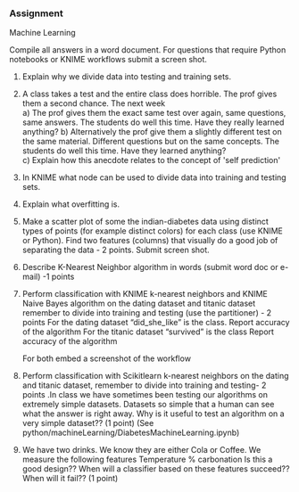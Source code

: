 
### Assignment

Machine Learning  

Compile all answers in a word document.  For questions that require Python notebooks or KNIME workflows submit a screen shot.  

1. Explain why we divide data into testing and training sets.     
2. A class takes a test and the entire class does horrible.  The prof gives them a second chance.  The next week  
  a) The prof gives them the exact same test over again, same questions, same answers.  The students do well this time.  Have they really learned anything?
  b) Alternatively the prof give them a slightly different test on the same material.  Different questions but on the same concepts.  The students do well this time.  Have they learned anything?  
  c) Explain how this anecdote relates to the concept of 'self prediction'  

3.  In KNIME what node can be used to divide data into training and testing sets.   
4.  Explain what overfitting is.  

5.  Make a scatter plot of some the indian-diabetes data using distinct types of points (for example distinct colors) for each class (use KNIME or Python).  Find two features (columns) that visually do a good job of separating the data - 2 points.  Submit screen shot. 

6.  Describe K-Nearest Neighbor algorithm in words (submit  word doc or e-mail) -1 points

7.  Perform classification with KNIME k-nearest neighbors and KNIME Naive Bayes algorithm on the dating dataset and titanic dataset remember to divide into training and testing (use the partitioner) - 2 points
	For the dating dataset “did_she_like” is the class.
		Report accuracy of the algorithm 
	For the titanic dataset “survived” is the class
		Report accuracy of the algorithm 

	For both embed a screenshot of the workflow

8. Perform classification with Scikitlearn k-nearest neighbors  on the dating and titanic dataset, remember to divide into training and testing- 2 points .In class we have sometimes been testing our algorithms on extremely simple datasets.  Datasets so simple that a human can see what the answer is right away.  Why is it useful to test an algorithm on a very simple dataset??  (1 point)   (See python/machineLearning/DiabetesMachineLearning.ipynb)

8.  We have two drinks.  We know they are either Cola or Coffee.   We measure the following features 
Temperature
% carbonation
Is this a good design??  When will a classifier based on these features succeed??  When will it fail??   (1 point)

